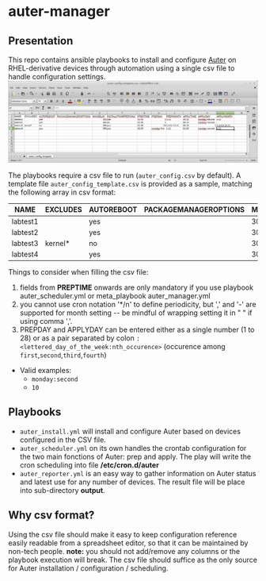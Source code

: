# auter-manager

## Presentation
This repo contains ansible playbooks to install and configure [Auter](https://github.com/rackerlabs/auter) on RHEL-derivative devices through automation using a single csv file to handle configuration settings.
![csv screenshot](auter_config_template.csv-LibreOffice_Calc.png)

The playbooks require a csv file to run (`auter_config.csv` by default). A template file `auter_config_template.csv` is provided as a sample, matching the following array in csv format:

| NAME | EXCLUDES | AUTOREBOOT | PACKAGEMANAGEROPTIONS | MAXDELAY | INSTALLFROMPREPONLY | PREPTIME | PREPDAY | PREPMONTH | APPLYTIME | APPLYDAY | APPLYMONTH |
| --- | --- | --- | --- | --- | --- | --- | --- | --- | --- | --- | --- |
| labtest1 |  | yes |  | 300 | yes | 01:00 | 1 | 1-11 | 00:10 | monday:second | 1-11 |
| labtest2 |  | yes |  | 300 | no | 01:00 | 1 |  | 00:10 | monday:second |  |
| labtest3 | kernel\* | no |  | 300 | yes | 01:00 | 15 | "1 | 3 | 5 | 7 | 9 | 11" | 00:10 | 1 | "2 | 4 | 6 | 8 | 10 | 12" |
| labtest4 |  | yes |  | 300 | yes | 02:00 | monday:first | "1-11" | 01:00 | monday:second | 1-11 |

Things to consider when filling the csv file:
1. fields from **PREPTIME** onwards are only mandatory if you use playbook auter_scheduler.yml or meta_playbook auter_manager.yml
1. you cannot use cron notation '\*/n' to define periodicity, but ',' and '-' are supported for month setting -- be mindful of wrapping setting it in " " if using comma ','.
1. PREPDAY and APPLYDAY can be entered either as a single number (1 to 28) or as a pair separated by colon `:` 
`<lettered_day_of_the_week:nth_occurence>` (occurence among `first`,`second`,`third`,`fourth`)
  * Valid examples: 
    * `monday:second`
    * `10`

## Playbooks
- `auter_install.yml` will install and configure Auter based on devices configured in the CSV file.
- `auter_scheduler.yml` on its own handles the crontab configuration for the two main fonctions of Auter: prep and apply. The play will write the cron scheduling into file **/etc/cron.d/auter**
- `auter_reporter.yml` is an easy way to gather information on Auter status and latest use for any number of devices. The result file will be place into sub-directory **output**.

## Why csv format?
Using the csv file should make it easy to keep configuration reference easily readable from a spreadsheet editor, so that it can be maintained by non-tech people.
**note:** you should not add/remove any columns or the playbook execution will break. The csv file should suffice as the only source for Auter installation / configuration / scheduling.

